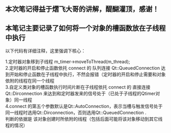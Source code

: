 ## 本次笔记得益于熠飞大哥的讲解，醍醐灌顶，感谢！ ##

## 本笔记主要记录了如何将一个对象的槽函数放在子线程中执行 ## 



以下代码有详细注释，这里强调下核心：  
  

1.定时器对象移到子线程 m_timer->moveToThread(m_thread);  
2.定时器的开启和停止函数依托 connect 的 队列连接 Qt::QueuedConnection 达到开始和停止函数在子线程中执行，不然会报错（定时器的开启和停止需要和对象依附的线程在同一个线程  
3.自定义类对象的槽函数执行时间片断在子线程依托  connect 的 直接连接 Qt::Dirconnection 来达到和定时器发来的信号处于（已处于子线程的Qtimer对象）同一线程  
4.connect 的第五个参数默认是Qt::AutoConnection，表示当槽与触发信号处于同一线程时选用Qt::Dirconnection，否则选用Qt::QueuedConnection .  
  判断的依据是 该对象创建时所依附的线程（包括后面可能将该对象移动到其它线程的情况）
